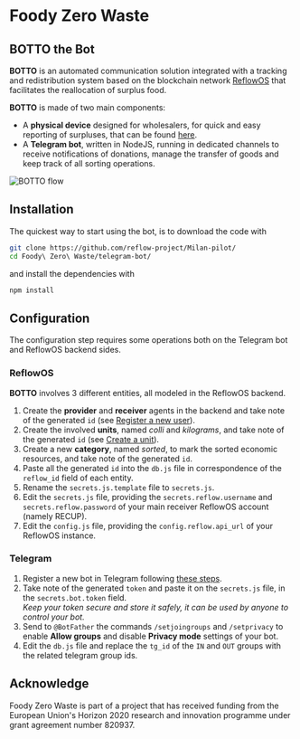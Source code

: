 # Foody Zero Waste
## BOTTO the Bot

**BOTTO** is an automated communication solution integrated with a tracking and redistribution system based on the blockchain network [ReflowOS](https://github.com/dyne/reflow-os) that facilitates the reallocation of surplus food.

**BOTTO** is made of two main components:
- A **physical device** designed for wholesalers, for quick and easy reporting of surpluses, that can be found [here](https://github.com/reflow-project/Milan-pilot/tree/main/Foody%20Zero%20Waste/physical-device).
- A **Telegram bot**, written in NodeJS, running in dedicated channels to receive notifications of donations, manage the transfer of goods and keep track of all sorting operations.

![BOTTO flow](https://user-images.githubusercontent.com/642555/144258482-510b7210-b017-4a55-ad84-fece1b22cce8.png)

## Installation

The quickest way to start using the bot, is to download the code with

```bash
git clone https://github.com/reflow-project/Milan-pilot/
cd Foody\ Zero\ Waste/telegram-bot/
```

and install the dependencies with

```bash
npm install
```

## Configuration

The configuration step requires some operations both on the Telegram bot and ReflowOS backend sides.

### ReflowOS

**BOTTO** involves 3 different entities, all modeled in the ReflowOS backend. 
1. Create the **provider** and **receiver** agents in the backend and take note of the generated `id` (see [Register a new user](https://reflowos.dyne.org/docs/api_tour#register-a-new-user)).
2. Create the involved **units**, named *colli* and *kilograms*, and take note of the generated `id` (see [Create a unit](https://reflowos.dyne.org/docs/api_tour#create-a-unit)).
3. Create a new **category**, named *sorted*, to mark the sorted economic resources, and take note of the generated `id`.
4. Paste all the generated `id` into the `db.js` file in correspondence of the `reflow_id` field of each entity.
5. Rename the `secrets.js.template` file to `secrets.js`.
6. Edit the `secrets.js` file, providing the `secrets.reflow.username` and `secrets.reflow.password` of your main receiver ReflowOS account (namely RECUP).
7. Edit the `config.js` file, providing the `config.reflow.api_url` of your ReflowOS instance.

### Telegram

1. Register a new bot in Telegram following [these steps](https://core.telegram.org/bots#3-how-do-i-create-a-bot).
2. Take note of the generated `token` and paste it on the `secrets.js` file, in the `secrets.bot.token` field.  
*Keep your token secure and store it safely, it can be used by anyone to control your bot.*
3. Send to `@BotFather` the commands `/setjoingroups` and `/setprivacy` to enable **Allow groups** and disable **Privacy mode** settings of your bot.
4. Edit the `db.js` file and replace the `tg_id` of the `IN` and `OUT` groups with the related telegram group ids.

## Acknowledge
Foody Zero Waste is part of a project that has received funding from the European Union's Horizon 2020 research and innovation programme under grant agreement number 820937.